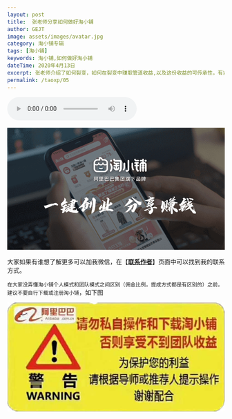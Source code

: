 ```yaml
---
layout: post
title:  张老师分享如何做好淘小铺
author: GEJT
image: assets/images/avatar.jpg
category: 淘小铺专辑
tags: [淘小铺]
keywords: 淘小铺,如何做好淘小铺
dateTime: 2020年4月13日
excerpt: 张老师介绍了如何裂变，如何在裂变中赚取管道收益,以及这份收益的可传承性，有兴趣的可以进来听听。
permalink: /taoxp/05
---
```



<audio controls="controls">
  <source src="/resources/taoxp-zls.mp3" type="audio/mp3" />
Your browser does not support this audio format.
</audio>

<a href="https://market.m.taobao.com/apps/abs/10/574/52psv?psId=2344150&spm=a21bo.2017.201855.1.5af911d9HL9mev" target="_blank"><img src="/img/taoxp.png"/></a>

大家如果有谁想了解更多可以加我微信，在【**[联系作者](/contact.html)**】页面中可以找到我的联系方式。

`在大家没弄懂淘小铺个人模式和团队模式之间区别（佣金比例，提成方式都是有区别的）之前，建议不要自行下载或注册淘小铺`，如下图

![](/img/taoxp-warning.jpg)



